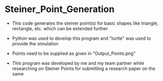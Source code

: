 # Steiner_Point_Generation

- This code generates the steiner point(s) for basic shapes like triangle, rectangle, etc. which can be extended further

- Python was used to develop this program and "turtle" was used to provide the simulation

- Points need to be supplied as given in "Output_Points.png"

- This program was developed by me and my team partner while researching on Steiner Points for submitting a research paper on the same  
